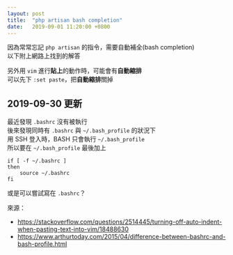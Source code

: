 ```yaml
---
layout: post
title:  "php artisan bash completion"
date:   2019-09-01 11:20:00 +0800
---
```


因為常常忘記 `php artisan` 的指令，需要自動補全(bash completion)  
以下附上網路上找到的解答
<!--more-->
<script src="https://gist.github.com/tuanpht/2c92f39c74f404ffc712c9078a384f39.js"></script>

另外用 `vim` 進行**貼上**的動作時，可能會有**自動縮排**  
可以先下 `:set paste`，把**自動縮排**關掉  

## 2019-09-30 更新
最近發現 `.bashrc` 沒有被執行  
後來發現同時有 `.bashrc` 與 `~/.bash_profile` 的狀況下  
用 SSH 登入時，BASH 只會執行 `~/.bash_profile`  
所以要在 `~/.bash_profile` 最後加上  
```
if [ -f ~/.bashrc ]
then
    source ~/.bashrc
fi
```
或是可以嘗試寫在 `.bashrc`？

來源：
* <a href="https://stackoverflow.com/questions/2514445/turning-off-auto-indent-when-pasting-text-into-vim/18488630" target="_blank" rel="noopener">https://stackoverflow.com/questions/2514445/turning-off-auto-indent-when-pasting-text-into-vim/18488630</a>
* <a href="https://www.arthurtoday.com/2015/04/difference-between-bashrc-and-bash-profile.html" target="_blank" rel="noopener">https://www.arthurtoday.com/2015/04/difference-between-bashrc-and-bash-profile.html</a>